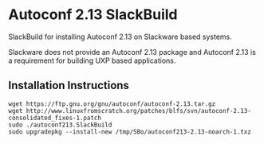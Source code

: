# Autoconf 2.13 SlackBuild

SlackBuild for installing Autoconf 2.13 on Slackware based systems.

Slackware does not provide an Autoconf 2.13 package and Autoconf 2.13 is a
requirement for building UXP based applications.

## Installation Instructions
```
wget https://ftp.gnu.org/gnu/autoconf/autoconf-2.13.tar.gz
wget http://www.linuxfromscratch.org/patches/blfs/svn/autoconf-2.13-consolidated_fixes-1.patch
sudo ./autoconf213.SlackBuild
sudo upgradepkg --install-new /tmp/SBo/autoconf213-2.13-noarch-1.txz
```